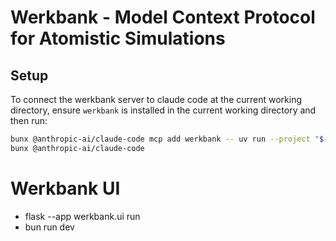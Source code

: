 # Werkbank - Model Context Protocol for Atomistic Simulations

Setup
-----
To connect the werkbank server to claude code at the current working directory, ensure `werkbank` is installed in the current working directory and then run:

```bash
bunx @anthropic-ai/claude-code mcp add werkbank -- uv run --project "$(pwd)" werkbank-mcp
bunx @anthropic-ai/claude-code
```

# Werkbank UI

- flask --app werkbank.ui run
- bun run dev
